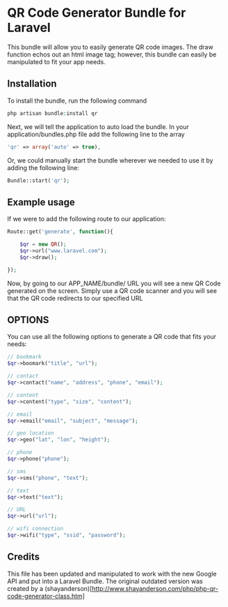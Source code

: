 # QR Code Generator Bundle for Laravel

This bundle will allow you to easily generate QR code images. The draw function echos out an html image tag; however, this bundle can easily be manipulated to fit your app needs.

## Installation

To install the bundle, run the following command

```PHP
php artisan bundle:install qr
```

Next, we will tell the application to auto load the bundle. In your application/bundles.php file add the following line to the array

```PHP
'qr' => array('auto' => true),
```

Or, we could manually start the bundle wherever we needed to use it by adding the following line:

```PHP
Bundle::start('qr');
```

## Example usage

If we were to add the following route to our application:

```PHP
Route::get('generate', function(){

	$qr = new QR();
	$qr->url("www.laravel.com");
	$qr->draw();

});
```

Now, by going to our APP_NAME/bundle/ URL you will see a new QR Code generated on the screen. Simply use a QR code scanner and you will see that the QR code redirects to our specified URL


## OPTIONS

You can use all the following options to generate a QR code that fits your needs:

```PHP
// bookmark 
$qr->boomark("title", "url"); 

// contact 
$qr->contact("name", "address", "phone", "email"); 

// content 
$qr->content("type", "size", "content"); 

// email 
$qr->email("email", "subject", "message"); 

// geo location 
$qr->geo("lat", "lon", "height"); 

// phone 
$qr->phone("phone"); 

// sms 
$qr->sms("phone", "text"); 

// text 
$qr->text("text"); 

// URL 
$qr->url("url"); 

// wifi connection 
$qr->wifi("type", "ssid", "password");
```

## Credits

This file has been updated and manipulated to work with the new Google API and put into a Laravel Bundle. The original outdated version was created by a (shayanderson)[http://www.shayanderson.com/php/php-qr-code-generator-class.htm]


